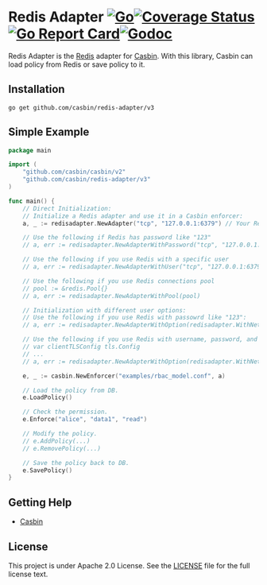 # Redis Adapter [![Go](https://github.com/casbin/redis-adapter/actions/workflows/ci.yml/badge.svg)](https://github.com/casbin/redis-adapter/actions/workflows/ci.yml)[![Coverage Status](https://coveralls.io/repos/github/casbin/redis-adapter/badge.svg?branch=master)](https://coveralls.io/github/casbin/redis-adapter?branch=master)[![Go Report Card](https://goreportcard.com/badge/github.com/casbin/redis-adapter)](https://goreportcard.com/report/github.com/casbin/redis-adapter)[![Godoc](https://godoc.org/github.com/casbin/redis-adapter?status.svg)](https://godoc.org/github.com/casbin/redis-adapter)

Redis Adapter is the [Redis](https://redis.io/) adapter for [Casbin](https://github.com/casbin/casbin). With this library, Casbin can load policy from Redis or save policy to it.

## Installation

    go get github.com/casbin/redis-adapter/v3

## Simple Example

```go
package main

import (
	"github.com/casbin/casbin/v2"
	"github.com/casbin/redis-adapter/v3"
)

func main() {
	// Direct Initialization:
	// Initialize a Redis adapter and use it in a Casbin enforcer:
	a, _ := redisadapter.NewAdapter("tcp", "127.0.0.1:6379") // Your Redis network and address.

	// Use the following if Redis has password like "123"
	// a, err := redisadapter.NewAdapterWithPassword("tcp", "127.0.0.1:6379", "123")

	// Use the following if you use Redis with a specific user 
	// a, err := redisadapter.NewAdapterWithUser("tcp", "127.0.0.1:6379", "username", "password")

	// Use the following if you use Redis connections pool
	// pool := &redis.Pool{}
	// a, err := redisadapter.NewAdapterWithPool(pool)

	// Initialization with different user options:
	// Use the following if you use Redis with passowrd like "123":
	// a, err := redisadapter.NewAdapterWithOption(redisadapter.WithNetwork("tcp"), redisadapter.WithAddress("127.0.0.1:6379"), redisadapter.WithPassword("123"))

	// Use the following if you use Redis with username, password, and TLS option:
	// var clientTLSConfig tls.Config
	// ...
	// a, err := redisadapter.NewAdapterWithOption(redisadapter.WithNetwork("tcp"), redisadapter.WithAddress("127.0.0.1:6379"), redisadapter.WithUsername("testAccount"), redisadapter.WithPassword("123456"), redisadapter.WithTls(&clientTLSConfig))

	e, _ := casbin.NewEnforcer("examples/rbac_model.conf", a)

	// Load the policy from DB.
	e.LoadPolicy()

	// Check the permission.
	e.Enforce("alice", "data1", "read")

	// Modify the policy.
	// e.AddPolicy(...)
	// e.RemovePolicy(...)

	// Save the policy back to DB.
	e.SavePolicy()
}
```

## Getting Help

- [Casbin](https://github.com/casbin/casbin)

## License

This project is under Apache 2.0 License. See the [LICENSE](LICENSE) file for the full license text.
